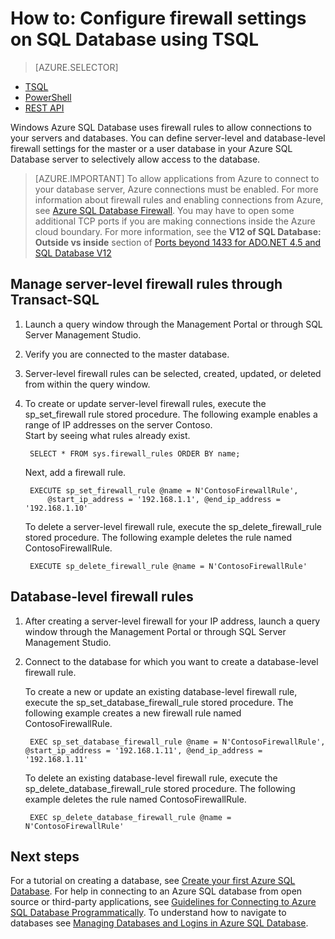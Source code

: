 <properties
	pageTitle="How to: Configure firewall settings | Windows Azure"
	description="Learn how to configure the firewall for IP addresses that access Azure SQL databases."
	services="sql-database"
	documentationCenter=""
	authors="BYHAM"
	manager="jeffreyg"
	editor=""/>


<tags
	ms.service="sql-database"
	ms.date="11/13/2015"
	wacn.date=""/>


# How to: Configure firewall settings on SQL Database using TSQL


> [AZURE.SELECTOR]
<!-- deleted by customization
- [Azure Management Portal](/documentation/articles/sql-database-configure-firewall-settings)
-->
- [TSQL](/documentation/articles/sql-database-configure-firewall-settings-tsql)
- [PowerShell](/documentation/articles/sql-database-configure-firewall-settings-powershell)
- [REST API](/documentation/articles/sql-database-configure-firewall-settings-rest)


Windows Azure SQL Database uses firewall rules to allow connections to your servers and databases. You can define server-level and database-level firewall settings for the master or a user database in your Azure SQL Database server to selectively allow access to the database.

> [AZURE.IMPORTANT] To allow applications from Azure to connect to your database server, Azure connections must be enabled. For more information about firewall rules and enabling connections from Azure, see [Azure SQL Database Firewall](/documentation/articles/sql-database-firewall-configure). You may have to open some additional TCP ports if you are making connections inside the Azure cloud boundary. For more information, see the **V12 of SQL Database: Outside vs inside** section of [Ports beyond 1433 for ADO.NET 4.5 and SQL Database V12](/documentation/articles/sql-database-develop-direct-route-ports-adonet-v12)


## Manage server-level firewall rules through Transact-SQL

1. Launch a query window through the Management Portal or through SQL Server Management Studio.
2. Verify you are connected to the master database.
3. Server-level firewall rules can be selected, created, updated, or deleted from within the query window.
4. To create or update server-level firewall rules, execute the sp_set_firewall rule stored procedure. The following example enables a range of IP addresses on the server Contoso.<br/>Start by seeing what rules already exist.

		SELECT * FROM sys.firewall_rules ORDER BY name;

	Next, add a firewall rule.

		EXECUTE sp_set_firewall_rule @name = N'ContosoFirewallRule',
			@start_ip_address = '192.168.1.1', @end_ip_address = '192.168.1.10'

	To delete a server-level firewall rule, execute the sp_delete_firewall_rule stored procedure. The following example deletes the rule named ContosoFirewallRule.
 
		EXECUTE sp_delete_firewall_rule @name = N'ContosoFirewallRule'
 
 
## Database-level firewall rules

1. After creating a server-level firewall for your IP address, launch a query window through the Management Portal or through SQL Server Management Studio.
2. Connect to the database for which you want to create a database-level firewall rule.

	To create a new or update an existing database-level firewall rule, execute the sp_set_database_firewall_rule stored procedure. The following example creates a new firewall rule named ContosoFirewallRule.
 
		EXEC sp_set_database_firewall_rule @name = N'ContosoFirewallRule', @start_ip_address = '192.168.1.11', @end_ip_address = '192.168.1.11'
 
	To delete an existing database-level firewall rule, execute the sp_delete_database_firewall_rule stored procedure. The following example deletes the rule named ContosoFirewallRule.
 
		EXEC sp_delete_database_firewall_rule @name = N'ContosoFirewallRule'


## Next steps

For a tutorial on creating a database, see [Create your first Azure SQL Database](/documentation/articles/sql-database-get-started).
For help in connecting to an Azure SQL database from open source or third-party applications, see [Guidelines for Connecting to Azure SQL Database Programmatically](https://msdn.microsoft.com/zh-cn/library/azure/ee336282.aspx).
To understand how to navigate to databases see [Managing Databases and Logins in Azure SQL Database](https://msdn.microsoft.com/zh-cn/library/azure/ee336235.aspx).

